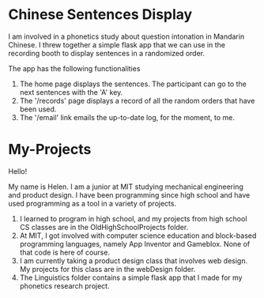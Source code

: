Chinese Sentences Display
===========

I am involved in a phonetics study about question intonation in Mandarin Chinese. I threw together a simple flask app that we can use in the recording booth to display sentences in a randomized order.

The app has the following functionalities
1. The home page displays the sentences. The participant can go to the next sentences with the 'A' key.
2. The '/records' page displays a record of all the random orders that have been used.
3. The '/email' link emails the up-to-date log, for the moment, to me.

My-Projects
===========

Hello!

My name is Helen. I am a junior at MIT studying mechanical engineering and product design. I have been programming since high school and have used programming as a tool in a variety of projects.

1. I learned to program in high school, and my projects from high school CS classes are in the OldHighSchoolProjects folder. 
2. At MIT, I got involved with computer science education and block-based programming languages, namely App Inventor and Gameblox. None of that code is here of course.
3. I am currently taking a product design class that involves web design. My projects for this class are in the webDesign folder.
4. The Linguistics folder contains a simple flask app that I made for my phonetics research project.
